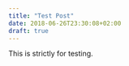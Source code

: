 ```yaml
---
title: "Test Post"
date: 2018-06-26T23:30:08+02:00
draft: true
---
```


This is strictly for testing.